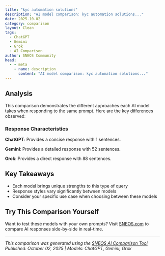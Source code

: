 ```yaml
---
title: "kyc automation solutions"
description: "AI model comparison: kyc automation solutions..."
date: 2025-10-02
category: comparison
layout: Clean
tags:
  - ChatGPT
  - Gemini
  - Grok
  - AI Comparison
author: SNEOS Community
head:
  - - meta
    - name: description
      content: "AI model comparison: kyc automation solutions..."
---
```


<ChatComparison
  title="kyc automation solutions"
  prompt="kyc automation solutions"
  :responses='{
    "ChatGPT": "Error calling OpenAI API.",
    "Gemini": "KYC (Know Your Customer) automation solutions are software and platforms designed to streamline and automate various aspects of the KYC process. This helps financial institutions and other regulated businesses comply with legal and regulatory requirements while improving efficiency, reducing costs, and enhancing the customer experience.\n\nHere\u0027s a breakdown of key aspects of KYC automation solutions:\n\n**Key Features and Functionalities:**\n\n*   **Customer Identification Program (CIP):**\n    *   **Identity Verification:**  Automated identity verification using various sources like government databases, credit bureaus, and biometric data. This includes:\n        *   **Document Verification:**  Automated scanning and analysis of identity documents (passports, driver\u0027s licenses, national IDs) to verify authenticity and extract data.  Optical Character Recognition (OCR) is a common technology used.\n        *   **Facial Recognition:**  Matching a live facial scan to the photo on an identity document for verification.\n        *   **Liveness Detection:**  Ensuring the person being scanned is a real, live person and not a photograph or video.\n    *   **Data Extraction and Validation:** Automatically extracting relevant information from documents and cross-referencing it with other sources to ensure accuracy.\n*   **Customer Due Diligence (CDD) / Enhanced Due Diligence (EDD):**\n    *   **Sanctions Screening:**  Automated screening of customers against global sanctions lists (e.g., OFAC, EU, UN) to identify potential high-risk individuals or entities.\n    *   **Politically Exposed Persons (PEP) Screening:**  Identifying individuals who hold prominent public functions and may be at higher risk of bribery or corruption.\n    *   **Adverse Media Screening (Negative News Screening):**  Monitoring news articles and other public sources for information about potential involvement in illegal or unethical activities.\n    *   **Risk Scoring:**  Automated risk scoring based on various factors, such as location, industry, transaction history, and screening results. This helps prioritize higher-risk customers for more thorough investigation.\n*   **Transaction Monitoring:**\n    *   **Automated Monitoring of Transactions:**  Analyzing transactions in real-time or near real-time to detect suspicious patterns or activities that might indicate money laundering or other financial crimes.\n    *   **Rule-Based Alerts:**  Configurable rules that trigger alerts when transactions meet certain criteria (e.g., large amounts, unusual destinations, frequent activity).\n    *   **Behavioral Analytics:**  Using machine learning and AI to identify deviations from normal customer behavior, which could indicate fraudulent activity.\n*   **Case Management:**\n    *   **Centralized Case Management System:**  A platform for managing KYC cases, tracking investigations, and documenting decisions.\n    *   **Workflow Automation:**  Automating tasks such as assigning cases to analysts, sending reminders, and escalating issues.\n    *   **Audit Trail:**  Maintaining a detailed audit trail of all KYC activities, including data sources, screening results, and decisions.\n*   **Regulatory Reporting:**\n    *   **Automated Report Generation:**  Generating reports that meet the requirements of various regulatory agencies.\n    *   **Data Standardization:**  Ensuring that data is formatted consistently and accurately for reporting purposes.\n*   **Data Management \u0026 Integration:**\n    *   **Data Integration:** Connecting to various data sources (e.g., credit bureaus, government databases, third-party providers) to enrich customer profiles and improve accuracy.\n    *   **Data Security:**  Protecting sensitive customer data through encryption, access controls, and other security measures.\n    *   **Data Governance:**  Establishing policies and procedures for managing data quality and ensuring compliance with privacy regulations.\n\n**Benefits of KYC Automation:**\n\n*   **Improved Compliance:**  Reduced risk of fines and penalties by ensuring compliance with KYC/AML regulations.\n*   **Increased Efficiency:**  Automated processes reduce manual effort and free up staff to focus on higher-value tasks.\n*   **Reduced Costs:**  Lower labor costs, reduced paper usage, and improved operational efficiency.\n*   **Enhanced Customer Experience:**  Faster onboarding and reduced friction for customers.\n*   **Improved Accuracy:**  Automated data validation and screening reduce the risk of human error.\n*   **Better Risk Management:**  Improved ability to identify and mitigate risks associated with money laundering, fraud, and other financial crimes.\n*   **Scalability:**  Ability to handle increasing volumes of customers and transactions without sacrificing efficiency.\n\n**Types of KYC Automation Solutions:**\n\n*   **Cloud-Based Solutions:**  Offer flexibility, scalability, and ease of deployment.\n*   **On-Premise Solutions:**  Provide greater control over data and security, but require more infrastructure and maintenance.\n*   **API-Based Solutions:**  Allow businesses to integrate KYC functionalities directly into their existing systems.\n*   **End-to-End Platforms:**  Comprehensive solutions that cover all aspects of the KYC process, from customer onboarding to transaction monitoring.\n*   **Specialized Solutions:**  Focus on specific areas of KYC, such as identity verification or sanctions screening.\n\n**Key Considerations When Choosing a Solution:**\n\n*   **Compliance Requirements:**  Ensure the solution meets all relevant regulations in the jurisdictions where you operate.\n*   **Data Security:**  Choose a solution with robust security measures to protect sensitive customer data.\n*   **Integration Capabilities:**  Ensure the solution can integrate with your existing systems.\n*   **Scalability:**  Choose a solution that can scale to meet your growing needs.\n*   **User-Friendliness:**  Select a solution that is easy for your staff to use.\n*   **Cost:**  Compare the costs of different solutions and consider the total cost of ownership, including implementation, maintenance, and support.\n*   **Vendor Reputation:**  Choose a reputable vendor with a proven track record.\n*   **Customization Options:** Does the solution offer the level of customization needed for your specific business needs?\n\n**Examples of KYC Automation Vendors:**\n\n*   **ComplyAdvantage**\n*   **LexisNexis Risk Solutions**\n*   **Refinitiv (now part of LSEG)**\n*   **Socure**\n*   **Ondato**\n*   **Shufti Pro**\n*   **IDnow**\n*   **Jumio**\n*   **Trulioo**\n*   **Fourthline**\n*   **Sumsub**\n\n**Industries Using KYC Automation:**\n\n*   **Financial Institutions:** Banks, credit unions, investment firms, insurance companies\n*   **Fintech Companies:**  Payment processors, cryptocurrency exchanges, online lenders\n*   **Gaming Industry:** Online casinos, sports betting platforms\n*   **Real Estate:** Property management companies, real estate brokers\n*   **Healthcare:**  Healthcare providers, insurance companies\n*   **E-commerce:** Online retailers, marketplaces\n\nKYC automation is a rapidly evolving field, driven by advances in technology and increasing regulatory scrutiny.  Businesses should carefully evaluate their needs and choose a solution that meets their specific requirements and helps them comply with regulations while minimizing costs and improving efficiency.\n",
    "Grok": "KYC (Know Your Customer) automation solutions are software tools or platforms designed to streamline and digitize the process of verifying the identity of customers, assessing their risk levels, and ensuring compliance with regulatory requirements. These solutions are widely used in industries like banking, finance, fintech, insurance, and other sectors where customer onboarding and regulatory compliance are critical.\n\n### Key Features of KYC Automation Solutions\n1. **Identity Verification**:\n   - Automated verification of government-issued IDs (e.g., passports, driver\u0027s licenses) using OCR (Optical Character Recognition) and AI.\n   - Biometric authentication (facial recognition, fingerprint scanning).\n   - Integration with third-party databases for real-time identity checks.\n\n2. **Document Verification**:\n   - Validates the authenticity of uploaded documents to prevent fraud.\n   - Checks for tampering or forgery using AI-based algorithms.\n\n3. **Risk Assessment**:\n   - Screens customers against global watchlists, sanctions lists, and Politically Exposed Persons (PEPs) databases.\n   - Analyzes customer data to assign risk scores based on predefined criteria.\n\n4. **AML (Anti-Money Laundering) Compliance**:\n   - Monitors transactions and flags suspicious activities.\n   - Ensures adherence to local and international AML regulations.\n\n5. **E-Signatures and Digital Onboarding**:\n   - Facilitates remote onboarding with e-signatures and digital workflows.\n   - Reduces manual paperwork through a seamless online process.\n\n6. **Integration Capabilities**:\n   - Integrates with existing CRM, banking systems, or compliance tools via APIs.\n   - Connects with third-party data providers for enhanced verification.\n\n7. **Data Security \u0026 Privacy**:\n   - Ensures encryption of sensitive customer data.\n   - Complies with data protection laws like GDPR (General Data Protection Regulation) or CCPA (California Consumer Privacy Act).\n\n8. **Audit Trails and Reporting**:\n   - Maintains logs of all KYC processes for regulatory audits.\n   - Generates compliance reports for internal and external use.\n\n### Benefits of KYC Automation Solutions\n- **Efficiency**: Reduces manual effort and speeds up customer onboarding (from days to minutes in some cases).\n- **Cost-Effectiveness**: Minimizes operational costs associated with manual KYC checks.\n- **Accuracy**: Reduces human errors and enhances the precision of identity verification.\n- **Scalability**: Handles large volumes of customer data, ideal for growing businesses.\n- **Customer Experience**: Provides a faster, smoother onboarding process, improving customer satisfaction.\n- **Regulatory Compliance**: Helps businesses stay compliant with evolving regulations, avoiding penalties.\n\n### Popular KYC Automation Solutions/Providers\n1. **Onfido**:\n   - Offers AI-powered identity verification and biometric authentication.\n   - Widely used in fintech, gaming, and mobility sectors.\n\n2. **Trulioo**:\n   - Provides global identity verification with access to over 400 data sources.\n   - Focuses on AML and fraud prevention.\n\n3. **Sumsub**:\n   - Combines identity verification, KYC/AML checks, and fraud detection.\n   - Known for user-friendly interfaces and fast verification.\n\n4. **Shufti Pro**:\n   - Offers AI-driven KYC and AML solutions with global coverage.\n   - Supports multiple languages and document types.\n\n5. **Jumio**:\n   - Specializes in ID verification, eKYC, and biometric authentication.\n   - Trusted by banks, fintechs, and payment providers.\n\n6. **Veriff**:\n   - Focuses on secure and user-friendly identity verification.\n   - Used in industries like finance, mobility, and gaming.\n\n7. **IDnow**:\n   - Provides video-based identification and e-signing solutions.\n   - Popular in Europe for regulatory compliance.\n\n8. **ComplyAdvantage**:\n   - Focuses on AML screening and risk management.\n   - Offers real-time monitoring and adverse media screening.\n\n### Use Cases\n- **Banking \u0026 Financial Services**: Streamlining account opening and loan approvals.\n- **Fintech**: Enabling quick onboarding for digital wallets and payment apps.\n- **Crypto Exchanges**: Verifying user identities to prevent fraud and comply with regulations.\n- **Insurance**: Simplifying customer verification for policy issuance.\n- **E-commerce**: Preventing fraudulent transactions and ensuring secure checkouts.\n\n### Challenges of KYC Automation\n- **Data Privacy Concerns**: Handling sensitive customer data requires strict adherence to regulations.\n- **Integration Issues**: Merging KYC tools with legacy systems can be complex.\n- **False Positives/Negatives**: Automated systems may occasionally misidentify legitimate customers or miss fraudulent ones.\n- **Regulatory Variations**: Different countries have unique KYC/AML requirements, requiring adaptable solutions.\n\n### Future Trends in KYC Automation\n- **AI \u0026 Machine Learning**: Enhanced fraud detection and risk assessment through predictive analytics.\n- **Blockchain**: Decentralized identity solutions for secure, tamper-proof records.\n- **Biometric Advancements**: Wider adoption of voice recognition and behavioral biometrics.\n- **RegTech Collaboration**: Closer integration with regulatory technology to ensure compliance in real-time.\n- **Self-Sovereign Identity (SSI)**: Empowering users to control and share their identity data securely.\n\n### How to Choose the Right KYC Automation Solution\n1. **Compliance Needs**: Ensure the solution meets local and international regulatory requirements.\n2. **Scalability**: Choose a tool that can grow with your business.\n3. **Integration**: Check compatibility with your existing systems.\n4. **User Experience**: Opt for a solution with a seamless interface for customers and staff.\n5. **Cost**: Evaluate pricing models (per transaction, subscription-based, etc.) and ROI.\n6. **Support \u0026 Updates**: Look for providers offering regular updates and reliable customer support.\n\nKYC automation solutions are essential for businesses aiming to balance compliance, security, and customer experience in an increasingly digital world. If you\u0027re looking for specific recommendations or implementation guidance, let me know your industry or requirements!"
  }'
  published-date="09:27"
/>

## Analysis

This comparison demonstrates the different approaches each AI model takes when responding to the same prompt. Here are the key differences observed:

### Response Characteristics

**ChatGPT**: Provides a concise response with 1 sentences. 

**Gemini**: Provides a detailed response with 52 sentences. 

**Grok**: Provides a direct response with 88 sentences. 

## Key Takeaways

- Each model brings unique strengths to this type of query
- Response styles vary significantly between models
- Consider your specific use case when choosing between these models

## Try This Comparison Yourself

Want to test these models with your own prompts? Visit [SNEOS.com](https://sneos.com) to compare AI responses side-by-side in real-time.

---

*This comparison was generated using the [SNEOS AI Comparison Tool](https://sneos.com)*
*Published: October 02, 2025 | Models: ChatGPT, Gemini, Grok*
